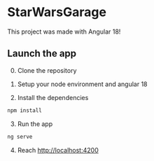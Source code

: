 # StarWarsGarage

This project was made with Angular 18!

## Launch the app

0) Clone the repository

1) Setup your node environment and angular 18

2) Install the dependencies

```bash
npm install
```

3) Run the app

```bash
ng serve
```

4) Reach [http://localhost:4200](http://localhost:4200)